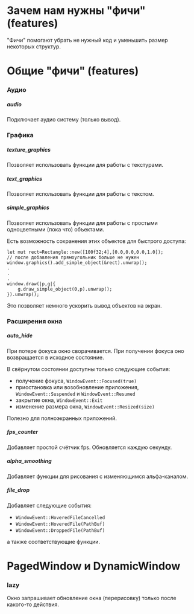 # Зачем нам нужны "фичи" (features)

"Фичи" помогают убрать не нужный код и уменьшить размер некоторых структур.



# Общие "фичи" (features)

### Аудио

##### audio

Подключает аудио систему (только вывод).



### Графика

##### texture_graphics

Позволяет использовать функции для работы с текстурами.

##### text_graphics

Позволяет использовать функции для работы с текстом.

##### simple_graphics

Позволяет использовать функции для работы с простыми одноцветными (пока что) объектами.

Есть возможность сохранения этих объектов для быстрого доступа:
```
let mut rect=Rectangle::new([100f32;4],[0.0,0.0,0.0,1.0]);
// после добавления прямоугольник больше не нужен
window.graphics().add_simple_object(&rect).unwrap();
.
.
.
window.draw(|p,g|{
    g.draw_simple_object(0,p).unwrap();
}).unwrap();
```

Это позволяет немного ускорить вывод объектов на экран.

### Расширения окна

##### auto_hide

При потере фокуса окно сворачивается.
При получении фокуса оно возвращается в исходное состояние.

В свёрнутом состоянии доступны только следующие события:
 - получение фокуса, `WindowEvent::Focused(true)`
 - приостановка или возобновление приложения,
 `WindowEvent::Suspended` и `WindowEvent::Resumed`
 - закрытие окна, `WindowEvent::Exit`
 - изменение размера окна, `WindowEvent::Resized(size)`

Полезно для полноэкранных приложений.

##### fps_counter

Добавляет простой счётчик fps. Обновляется каждую секунду.

##### alpha_smoothing

Добавляет функции для рисования с изменяющимся альфа-каналом.

##### file_drop

Добавляет следующие события:
 - `WindowEvent::HoveredFileCancelled`
 - `WindowEvent::HoveredFile(PathBuf)`
 - `WindowEvent::DroppedFile(PathBuf)`

а также соответствующие функции.



# PagedWindow и DynamicWindow

### lazy

Окно запрашивает обновление окна (перерисовку) только после какого-то действия.